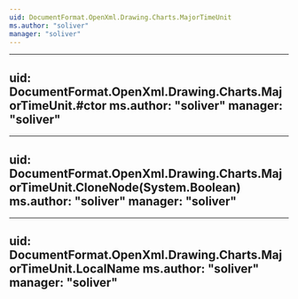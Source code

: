 ```yaml
---
uid: DocumentFormat.OpenXml.Drawing.Charts.MajorTimeUnit
ms.author: "soliver"
manager: "soliver"
---
```


---
uid: DocumentFormat.OpenXml.Drawing.Charts.MajorTimeUnit.#ctor
ms.author: "soliver"
manager: "soliver"
---

---
uid: DocumentFormat.OpenXml.Drawing.Charts.MajorTimeUnit.CloneNode(System.Boolean)
ms.author: "soliver"
manager: "soliver"
---

---
uid: DocumentFormat.OpenXml.Drawing.Charts.MajorTimeUnit.LocalName
ms.author: "soliver"
manager: "soliver"
---
